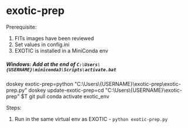 # exotic-prep

Prerequisite:
1. FITs images have been reviewed
2. Set values in config.ini
3. EXOTIC is installed in a MiniConda env

##### Windows: Add at the end of ```C:\Users\{USERNAME}\miniconda3\Scripts\activate.bat```
doskey exotic-prep=python "C:\Users\\{USERNAME}\exotic-prep\exotic-prep.py"
doskey update-exotic-prep=cd "C:\Users\\{USERNAME}\exotic-prep" $T git pull
conda activate exotic_env

Steps:
1. Run in the same virtual env as EXOTIC - ```python exotic-prep.py```
